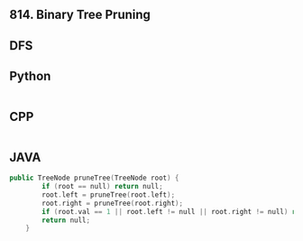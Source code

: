 ## 814. Binary Tree Pruning
## DFS
## Python
```swift

```

## CPP
```swift
```

## JAVA
```swift
public TreeNode pruneTree(TreeNode root) {
        if (root == null) return null;
        root.left = pruneTree(root.left);
        root.right = pruneTree(root.right);
        if (root.val == 1 || root.left != null || root.right != null) return root;
        return null;
    }
```
